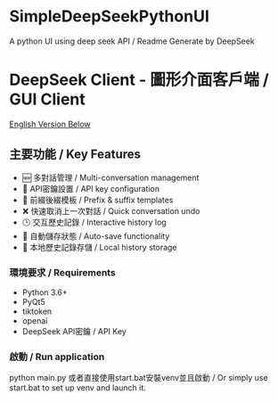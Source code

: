 # SimpleDeepSeekPythonUI
A python UI using deep seek API / Readme Generate by DeepSeek

# DeepSeek Client - 圖形介面客戶端 / GUI Client

[English Version Below](#english-version)

## 主要功能 / Key Features

- 🆕 多對話管理 / Multi-conversation management
- 🔑 API密鑰設置 / API key configuration
- 📝 前綴後綴模板 / Prefix & suffix templates
- ❌ 快速取消上一次對話 / Quick conversation undo
- 🕒 交互歷史記錄 / Interactive history log
- 💾 自動儲存狀態 / Auto-save functionality
- 📁 本地歷史記錄存儲 / Local history storage

### 環境要求 / Requirements
- Python 3.6+
- PyQt5
- tiktoken
- openai
- DeepSeek API密鑰 / API Key

### 啟動 / Run application
python main.py
或者直接使用start.bat安裝venv並且啟動 / Or simply use start.bat to set up venv and launch it.
